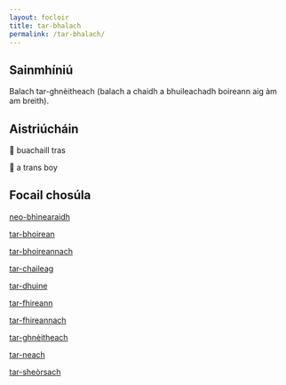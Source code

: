 ```yaml
---
layout: focloir
title: tar-bhalach
permalink: /tar-bhalach/
---
```


## Sainmhíniú

Balach tar-ghnèitheach (balach a chaidh a bhuileachadh boireann aig àm am breith).

## Aistriúcháin

&#x1f3f4;&#xe0067;&#xe0062;&#xe0073;&#xe0063;&#xe0074;&#xe007f; buachaill tras

&#x1f3f4;&#xe0067;&#xe0062;&#xe0065;&#xe006e;&#xe0067;&#xe007f; a trans boy

## Focail chosúla

[neo-bhìnearaidh](https://faclair.lgbt/neo-bhinearaidh)

[tar-bhoirean](https://faclair.lgbt/tar-bhoireann)

[tar-bhoireannach](https://faclair.lgbt/tar-bhoireannach)

[tar-chaileag](https://faclair.lgbt/tar-chaileag)

[tar-dhuine](https://faclair.lgbt/tar-dhuine)

[tar-fhireann](https://faclair.lgbt/tar-fhireann)

[tar-fhireannach](https://faclair.lgbt/tar-fhireannach)

[tar-ghnèitheach](https://faclair.lgbt/tar-ghneitheach)

[tar-neach](https://faclair.lgbt/tar-neach)

[tar-sheòrsach](https://faclair.lgbt/tar-sheorsach)